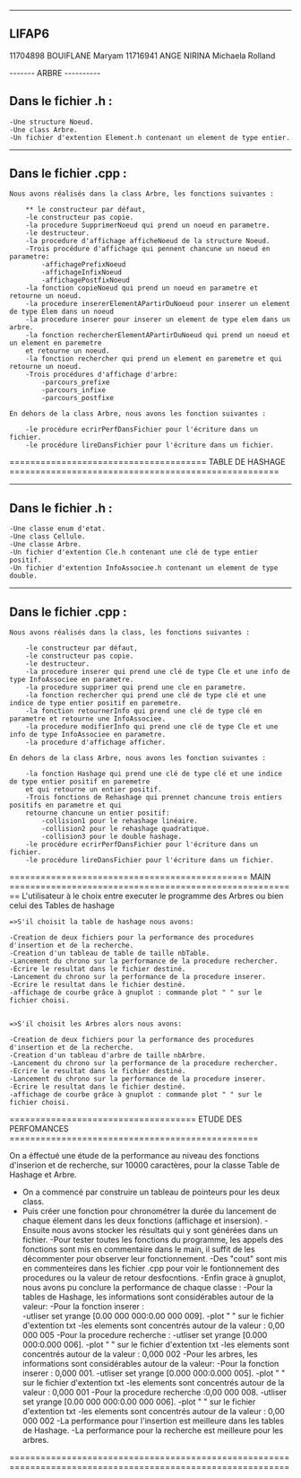 ----------
  LIFAP6
----------

11704898 BOUIFLANE Maryam
11716941 ANGE NIRINA Michaela Rolland

------- ARBRE ----------



 Dans le fichier .h :
----------------------

    -Une structure Noeud.
    -Une class Arbre.
    -Un fichier d'extention Element.h contenant un element de type entier.

------------------------
 Dans le fichier .cpp : 
------------------------

    Nous avons réalisés dans la class Arbre, les fonctions suivantes :

        ** le constructeur par défaut,
        -le constructeur pas copie.
        -la procedure SupprimerNoeud qui prend un noeud en parametre.
        -le destructeur.
        -la procedure d'affichage afficheNoeud de la structure Noeud.
        -Trois procédure d'affichage qui pennent chancune un noeud en parametre:
            -affichagePrefixNoeud
            -affichageInfixNoeud
            -affichagePostfixNoeud
        -la fonction copieNoeud qui prend un noeud en parametre et retourne un noeud.
        -la procedure insererElementAPartirDuNoeud pour inserer un element de type Elem dans un noeud
        -la procedure inserer pour inserer un element de type elem dans un arbre.
        -la fonction rechercherElementAPartirDuNoeud qui prend un noeud et un element en paremetre
        et retourne un noeud.
        -la fonction rechercher qui prend un element en paremetre et qui retourne un noeud.
        -Trois procédures d'affichage d'arbre: 
            -parcours_prefixe
            -parcours_infixe
            -parcours_postfixe

    En dehors de la class Arbre, nous avons les fonction suivantes :

        -le procédure ecrirPerfDansFichier pour l'écriture dans un fichier.
        -le procédure lireDansFichier pour l'écriture dans un fichier.

 
====================================== TABLE DE HASHAGE ====================================================

----------------------
 Dans le fichier .h :
----------------------

    -Une classe enum d'etat.
    -Une class Cellule.
    -Une classe Arbre.
    -Un fichier d'extention Cle.h contenant une clé de type entier positif.
    -Un fichier d'extention InfoAssociee.h contenant un element de type double.
    
-------------------------
 Dans le fichier .cpp :
-------------------------

    Nous avons réalisés dans la class, les fonctions suivantes :

        -le constructeur par défaut,
        -le constructeur pas copie.
        -le destructeur.
        -la procedure inserer qui prend une clé de type Cle et une info de type InfoAssociee en parametre.
        -la procedure supprimer qui prend une cle en parametre.
        -la fonction rechercher qui prend une clé de type clé et une indice de type entier positif en paremetre.
        -la fonction retournerInfo qui prend une clé de type clé en parametre et retourne une InfoAssociee.
        -la procedure modifierInfo qui prend une clé de type Cle et une info de type InfoAssociee en parametre.
        -la procedure d'affichage afficher.

    En dehors de la class Arbre, nous avons les fonction suivantes :

        -la fonction Hashage qui prend une clé de type clé et une indice de type entier positif en paremetre
        et qui retourne un entier positif.
        -Trois fonctions de Rehashage qui prennet chancune trois entiers positifs en parametre et qui 
        retourne chancune un entier positif:
            -collision1 pour le rehashage linéaire.
            -collision2 pour le rehashage quadratique.
            -collision3 pour le double hashage.
        -le procédure ecrirPerfDansFichier pour l'écriture dans un fichier.
        -le procédure lireDansFichier pour l'écriture dans un fichier.

============================================== MAIN ========================================================
	L'utilisateur à le choix entre executer le programme des Arbres ou bien celui des Tables de hashage
	
	
	=>S'il choisit la table de hashage nous avons:
	
    -Creation de deux fichiers pour la performance des procedures d'insertion et de la recherche.
    -Creation d'un tableau de table de taille nbTable.
    -Lancement du chrono sur la performance de la procedure rechercher.
    -Ecrire le resultat dans le fichier destiné.
    -Lancement du chrono sur la performance de la procedure inserer.
    -Ecrire le resultat dans le fichier destiné.
    -affichage de courbe grâce à gnuplot : commande plot " " sur le fichier choisi.
    
    
    =>S'il choisit les Arbres alors nous avons:
    
    -Creation de deux fichiers pour la performance des procedures d'insertion et de la recherche.
    -Creation d'un tableau d'arbre de taille nbArbre.
    -Lancement du chrono sur la performance de la procedure rechercher.
    -Ecrire le resultat dans le fichier destiné.
    -Lancement du chrono sur la performance de la procedure inserer.
    -Ecrire le resultat dans le fichier destiné.
    -affichage de courbe grâce à gnuplot : commande plot " " sur le fichier choisi.


==================================== ETUDE DES PERFOMANCES ================================================


On a éffectué une étude de la performance au niveau des fonctions 
d'inserion et de recherche, sur 10000 caractères, pour la classe Table 
de Hashage et Arbre.

- On a commencé par construire un tableau de pointeurs pour les deux class.
- Puis créer une fonction pour chronométrer la durée du lancement de chaque 
élement dans les deux fonctions (affichage et insersion).
-Ensuite nous avons stocker les résultats qui y sont générées dans un fichier.
-Pour tester toutes les fonctions du programme, les appels des fonctions sont mis en commentaire
dans le main, il suffit de les décommenter pour observer leur fonctionnement.
-Des "cout" sont mis en commenteires dans les fichier .cpp pour voir le fontionnement des procedures 
ou la valeur de retour desfocntions. 
-Enfin grace à gnuplot, nous avons pu conclure la performance de chaque classe :
    -Pour la tables de Hashage, les informations sont considérables autour de la valeur:
        -Pour la fonction inserer :  
            -utliser set yrange [0.00 000 000:0.00 000 009].
            -plot " " sur le fichier d'extention txt
            -les elements sont concentrés autour de la valeur : 0,00 000 005
        -Pour la procedure recherche :
            -utliser set yrange [0.000 000:0.000 006].
            -plot " " sur le fichier d'extention txt
            -les elements sont concentrés autour de la valeur : 0,000 002
    -Pour les arbres, les informations sont considérables autour de la valeur:
        -Pour la fonction inserer : 0,000 001.
            -utliser set yrange [0.000 000:0.000 005].
            -plot " " sur le fichier d'extention txt
            -les elements sont concentrés autour de la valeur : 0,000 001
        -Pour la procedure recherche :0,00 000 008.
            -utliser set yrange [0.00 000 000:0.00 000 006].
            -plot " " sur le fichier d'extention txt
            -les elements sont concentrés autour de la valeur : 0,00 000 002
-La performance pour l'insertion est meilleure dans les tables de Hashage.
-La performance pour la recherche est meilleure pour les arbres.


============================================================================================================
